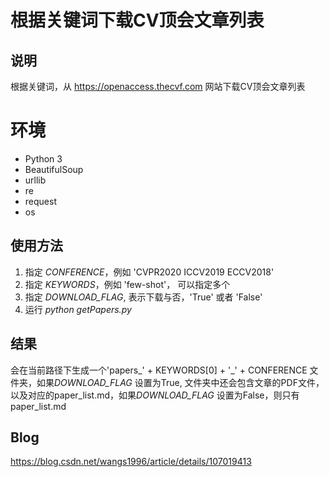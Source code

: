 <!--
 * @Descripttion: 
 * @version: 
 * @Author: wangshuo
 * @Date: 2020-06-29 15:42:44
 * @LastEditors: wangshuo
 * @LastEditTime: 2020-07-28 11:01:40
--> 
# 根据关键词下载CV顶会文章列表

## 说明

根据关键词，从 https://openaccess.thecvf.com 网站下载CV顶会文章列表

# 环境

+ Python 3
+ BeautifulSoup 
+ urllib
+ re
+ request
+ os



## 使用方法

1. 指定 *CONFERENCE*，例如 'CVPR2020 ICCV2019 ECCV2018'
2. 指定 *KEYWORDS*，例如 'few-shot'， 可以指定多个
3. 指定 *DOWNLOAD_FLAG*, 表示下载与否，'True' 或者 'False'
4. 运行 *python getPapers.py*



##  结果

会在当前路径下生成一个'papers\_' + KEYWORDS[0] + '_' + CONFERENCE 文件夹，如果*DOWNLOAD_FLAG* 设置为True, 文件夹中还会包含文章的PDF文件，以及对应的paper\_list.md，如果*DOWNLOAD_FLAG* 设置为False，则只有paper\_list.md

## Blog

https://blog.csdn.net/wangs1996/article/details/107019413